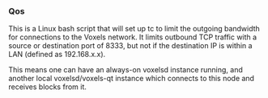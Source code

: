 ### Qos ###

This is a Linux bash script that will set up tc to limit the outgoing bandwidth for connections to the Voxels network. It limits outbound TCP traffic with a source or destination port of 8333, but not if the destination IP is within a LAN (defined as 192.168.x.x).

This means one can have an always-on voxelsd instance running, and another local voxelsd/voxels-qt instance which connects to this node and receives blocks from it.
